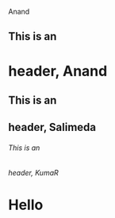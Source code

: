 Anand
 ## This is an <h1> header, Anand
## This is an <h2> header, Salimeda
###### This is an <h6> header, KumaR
  # Hello
